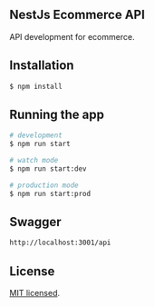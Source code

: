 ## NestJs Ecommerce API
API development for ecommerce.


## Installation

```bash
$ npm install
```

## Running the app

```bash
# development
$ npm run start

# watch mode
$ npm run start:dev

# production mode
$ npm run start:prod
```

## Swagger

```bash
http://localhost:3001/api
```

## License

[MIT licensed](LICENSE).
